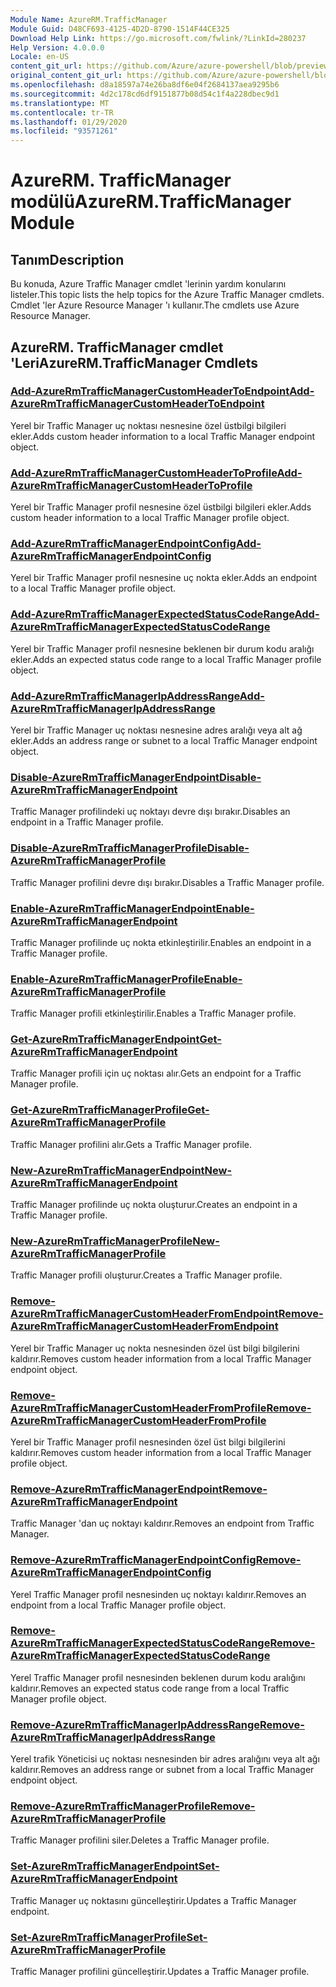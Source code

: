 ```yaml
---
Module Name: AzureRM.TrafficManager
Module Guid: D48CF693-4125-4D2D-8790-1514F44CE325
Download Help Link: https://go.microsoft.com/fwlink/?LinkId=280237
Help Version: 4.0.0.0
Locale: en-US
content_git_url: https://github.com/Azure/azure-powershell/blob/preview/src/ResourceManager/TrafficManager/Commands.TrafficManager2/help/AzureRM.TrafficManager.md
original_content_git_url: https://github.com/Azure/azure-powershell/blob/preview/src/ResourceManager/TrafficManager/Commands.TrafficManager2/help/AzureRM.TrafficManager.md
ms.openlocfilehash: d8a18597a74e26ba8df6e04f2684137aea9295b6
ms.sourcegitcommit: 4d2c178cd6df9151877b08d54c1f4a228dbec9d1
ms.translationtype: MT
ms.contentlocale: tr-TR
ms.lasthandoff: 01/29/2020
ms.locfileid: "93571261"
---
```

# <span data-ttu-id="bfc5d-101">AzureRM. TrafficManager modülü</span><span class="sxs-lookup"><span data-stu-id="bfc5d-101">AzureRM.TrafficManager Module</span></span>
## <span data-ttu-id="bfc5d-102">Tanım</span><span class="sxs-lookup"><span data-stu-id="bfc5d-102">Description</span></span>
<span data-ttu-id="bfc5d-103">Bu konuda, Azure Traffic Manager cmdlet 'lerinin yardım konularını listeler.</span><span class="sxs-lookup"><span data-stu-id="bfc5d-103">This topic lists the help topics for the Azure Traffic Manager cmdlets.</span></span> <span data-ttu-id="bfc5d-104">Cmdlet 'ler Azure Resource Manager 'ı kullanır.</span><span class="sxs-lookup"><span data-stu-id="bfc5d-104">The cmdlets use Azure Resource Manager.</span></span>

## <span data-ttu-id="bfc5d-105">AzureRM. TrafficManager cmdlet 'Leri</span><span class="sxs-lookup"><span data-stu-id="bfc5d-105">AzureRM.TrafficManager Cmdlets</span></span>
### [<span data-ttu-id="bfc5d-106">Add-AzureRmTrafficManagerCustomHeaderToEndpoint</span><span class="sxs-lookup"><span data-stu-id="bfc5d-106">Add-AzureRmTrafficManagerCustomHeaderToEndpoint</span></span>](Add-AzureRmTrafficManagerCustomHeaderToEndpoint.md)
<span data-ttu-id="bfc5d-107">Yerel bir Traffic Manager uç noktası nesnesine özel üstbilgi bilgileri ekler.</span><span class="sxs-lookup"><span data-stu-id="bfc5d-107">Adds custom header information to a local Traffic Manager endpoint object.</span></span>

### [<span data-ttu-id="bfc5d-108">Add-AzureRmTrafficManagerCustomHeaderToProfile</span><span class="sxs-lookup"><span data-stu-id="bfc5d-108">Add-AzureRmTrafficManagerCustomHeaderToProfile</span></span>](Add-AzureRmTrafficManagerCustomHeaderToProfile.md)
<span data-ttu-id="bfc5d-109">Yerel bir Traffic Manager profil nesnesine özel üstbilgi bilgileri ekler.</span><span class="sxs-lookup"><span data-stu-id="bfc5d-109">Adds custom header information to a local Traffic Manager profile object.</span></span>

### [<span data-ttu-id="bfc5d-110">Add-AzureRmTrafficManagerEndpointConfig</span><span class="sxs-lookup"><span data-stu-id="bfc5d-110">Add-AzureRmTrafficManagerEndpointConfig</span></span>](Add-AzureRmTrafficManagerEndpointConfig.md)
<span data-ttu-id="bfc5d-111">Yerel bir Traffic Manager profil nesnesine uç nokta ekler.</span><span class="sxs-lookup"><span data-stu-id="bfc5d-111">Adds an endpoint to a local Traffic Manager profile object.</span></span>

### [<span data-ttu-id="bfc5d-112">Add-AzureRmTrafficManagerExpectedStatusCodeRange</span><span class="sxs-lookup"><span data-stu-id="bfc5d-112">Add-AzureRmTrafficManagerExpectedStatusCodeRange</span></span>](Add-AzureRmTrafficManagerExpectedStatusCodeRange.md)
<span data-ttu-id="bfc5d-113">Yerel bir Traffic Manager profil nesnesine beklenen bir durum kodu aralığı ekler.</span><span class="sxs-lookup"><span data-stu-id="bfc5d-113">Adds an expected status code range to a local Traffic Manager profile object.</span></span>

### [<span data-ttu-id="bfc5d-114">Add-AzureRmTrafficManagerIpAddressRange</span><span class="sxs-lookup"><span data-stu-id="bfc5d-114">Add-AzureRmTrafficManagerIpAddressRange</span></span>](Add-AzureRmTrafficManagerIpAddressRange.md)
<span data-ttu-id="bfc5d-115">Yerel bir Traffic Manager uç noktası nesnesine adres aralığı veya alt ağ ekler.</span><span class="sxs-lookup"><span data-stu-id="bfc5d-115">Adds an address range or subnet to a local Traffic Manager endpoint object.</span></span>

### [<span data-ttu-id="bfc5d-116">Disable-AzureRmTrafficManagerEndpoint</span><span class="sxs-lookup"><span data-stu-id="bfc5d-116">Disable-AzureRmTrafficManagerEndpoint</span></span>](Disable-AzureRmTrafficManagerEndpoint.md)
<span data-ttu-id="bfc5d-117">Traffic Manager profilindeki uç noktayı devre dışı bırakır.</span><span class="sxs-lookup"><span data-stu-id="bfc5d-117">Disables an endpoint in a Traffic Manager profile.</span></span>

### [<span data-ttu-id="bfc5d-118">Disable-AzureRmTrafficManagerProfile</span><span class="sxs-lookup"><span data-stu-id="bfc5d-118">Disable-AzureRmTrafficManagerProfile</span></span>](Disable-AzureRmTrafficManagerProfile.md)
<span data-ttu-id="bfc5d-119">Traffic Manager profilini devre dışı bırakır.</span><span class="sxs-lookup"><span data-stu-id="bfc5d-119">Disables a Traffic Manager profile.</span></span>

### [<span data-ttu-id="bfc5d-120">Enable-AzureRmTrafficManagerEndpoint</span><span class="sxs-lookup"><span data-stu-id="bfc5d-120">Enable-AzureRmTrafficManagerEndpoint</span></span>](Enable-AzureRmTrafficManagerEndpoint.md)
<span data-ttu-id="bfc5d-121">Traffic Manager profilinde uç nokta etkinleştirilir.</span><span class="sxs-lookup"><span data-stu-id="bfc5d-121">Enables an endpoint in a Traffic Manager profile.</span></span>

### [<span data-ttu-id="bfc5d-122">Enable-AzureRmTrafficManagerProfile</span><span class="sxs-lookup"><span data-stu-id="bfc5d-122">Enable-AzureRmTrafficManagerProfile</span></span>](Enable-AzureRmTrafficManagerProfile.md)
<span data-ttu-id="bfc5d-123">Traffic Manager profili etkinleştirilir.</span><span class="sxs-lookup"><span data-stu-id="bfc5d-123">Enables a Traffic Manager profile.</span></span>

### [<span data-ttu-id="bfc5d-124">Get-AzureRmTrafficManagerEndpoint</span><span class="sxs-lookup"><span data-stu-id="bfc5d-124">Get-AzureRmTrafficManagerEndpoint</span></span>](Get-AzureRmTrafficManagerEndpoint.md)
<span data-ttu-id="bfc5d-125">Traffic Manager profili için uç noktası alır.</span><span class="sxs-lookup"><span data-stu-id="bfc5d-125">Gets an endpoint for a Traffic Manager profile.</span></span>

### [<span data-ttu-id="bfc5d-126">Get-AzureRmTrafficManagerProfile</span><span class="sxs-lookup"><span data-stu-id="bfc5d-126">Get-AzureRmTrafficManagerProfile</span></span>](Get-AzureRmTrafficManagerProfile.md)
<span data-ttu-id="bfc5d-127">Traffic Manager profilini alır.</span><span class="sxs-lookup"><span data-stu-id="bfc5d-127">Gets a Traffic Manager profile.</span></span>

### [<span data-ttu-id="bfc5d-128">New-AzureRmTrafficManagerEndpoint</span><span class="sxs-lookup"><span data-stu-id="bfc5d-128">New-AzureRmTrafficManagerEndpoint</span></span>](New-AzureRmTrafficManagerEndpoint.md)
<span data-ttu-id="bfc5d-129">Traffic Manager profilinde uç nokta oluşturur.</span><span class="sxs-lookup"><span data-stu-id="bfc5d-129">Creates an endpoint in a Traffic Manager profile.</span></span>

### [<span data-ttu-id="bfc5d-130">New-AzureRmTrafficManagerProfile</span><span class="sxs-lookup"><span data-stu-id="bfc5d-130">New-AzureRmTrafficManagerProfile</span></span>](New-AzureRmTrafficManagerProfile.md)
<span data-ttu-id="bfc5d-131">Traffic Manager profili oluşturur.</span><span class="sxs-lookup"><span data-stu-id="bfc5d-131">Creates a Traffic Manager profile.</span></span>

### [<span data-ttu-id="bfc5d-132">Remove-AzureRmTrafficManagerCustomHeaderFromEndpoint</span><span class="sxs-lookup"><span data-stu-id="bfc5d-132">Remove-AzureRmTrafficManagerCustomHeaderFromEndpoint</span></span>](Remove-AzureRmTrafficManagerCustomHeaderFromEndpoint.md)
<span data-ttu-id="bfc5d-133">Yerel bir Traffic Manager uç nokta nesnesinden özel üst bilgi bilgilerini kaldırır.</span><span class="sxs-lookup"><span data-stu-id="bfc5d-133">Removes custom header information from a local Traffic Manager endpoint object.</span></span>

### [<span data-ttu-id="bfc5d-134">Remove-AzureRmTrafficManagerCustomHeaderFromProfile</span><span class="sxs-lookup"><span data-stu-id="bfc5d-134">Remove-AzureRmTrafficManagerCustomHeaderFromProfile</span></span>](Remove-AzureRmTrafficManagerCustomHeaderFromProfile.md)
<span data-ttu-id="bfc5d-135">Yerel bir Traffic Manager profil nesnesinden özel üst bilgi bilgilerini kaldırır.</span><span class="sxs-lookup"><span data-stu-id="bfc5d-135">Removes custom header information from a local Traffic Manager profile object.</span></span>

### [<span data-ttu-id="bfc5d-136">Remove-AzureRmTrafficManagerEndpoint</span><span class="sxs-lookup"><span data-stu-id="bfc5d-136">Remove-AzureRmTrafficManagerEndpoint</span></span>](Remove-AzureRmTrafficManagerEndpoint.md)
<span data-ttu-id="bfc5d-137">Traffic Manager 'dan uç noktayı kaldırır.</span><span class="sxs-lookup"><span data-stu-id="bfc5d-137">Removes an endpoint from Traffic Manager.</span></span>

### [<span data-ttu-id="bfc5d-138">Remove-AzureRmTrafficManagerEndpointConfig</span><span class="sxs-lookup"><span data-stu-id="bfc5d-138">Remove-AzureRmTrafficManagerEndpointConfig</span></span>](Remove-AzureRmTrafficManagerEndpointConfig.md)
<span data-ttu-id="bfc5d-139">Yerel Traffic Manager profil nesnesinden uç noktayı kaldırır.</span><span class="sxs-lookup"><span data-stu-id="bfc5d-139">Removes an endpoint from a local Traffic Manager profile object.</span></span>

### [<span data-ttu-id="bfc5d-140">Remove-AzureRmTrafficManagerExpectedStatusCodeRange</span><span class="sxs-lookup"><span data-stu-id="bfc5d-140">Remove-AzureRmTrafficManagerExpectedStatusCodeRange</span></span>](Remove-AzureRmTrafficManagerExpectedStatusCodeRange.md)
<span data-ttu-id="bfc5d-141">Yerel Traffic Manager profil nesnesinden beklenen durum kodu aralığını kaldırır.</span><span class="sxs-lookup"><span data-stu-id="bfc5d-141">Removes an expected status code range from a local Traffic Manager profile object.</span></span>

### [<span data-ttu-id="bfc5d-142">Remove-AzureRmTrafficManagerIpAddressRange</span><span class="sxs-lookup"><span data-stu-id="bfc5d-142">Remove-AzureRmTrafficManagerIpAddressRange</span></span>](Remove-AzureRmTrafficManagerIpAddressRange.md)
<span data-ttu-id="bfc5d-143">Yerel trafik Yöneticisi uç noktası nesnesinden bir adres aralığını veya alt ağı kaldırır.</span><span class="sxs-lookup"><span data-stu-id="bfc5d-143">Removes an address range or subnet from a local Traffic Manager endpoint object.</span></span>

### [<span data-ttu-id="bfc5d-144">Remove-AzureRmTrafficManagerProfile</span><span class="sxs-lookup"><span data-stu-id="bfc5d-144">Remove-AzureRmTrafficManagerProfile</span></span>](Remove-AzureRmTrafficManagerProfile.md)
<span data-ttu-id="bfc5d-145">Traffic Manager profilini siler.</span><span class="sxs-lookup"><span data-stu-id="bfc5d-145">Deletes a Traffic Manager profile.</span></span>

### [<span data-ttu-id="bfc5d-146">Set-AzureRmTrafficManagerEndpoint</span><span class="sxs-lookup"><span data-stu-id="bfc5d-146">Set-AzureRmTrafficManagerEndpoint</span></span>](Set-AzureRmTrafficManagerEndpoint.md)
<span data-ttu-id="bfc5d-147">Traffic Manager uç noktasını güncelleştirir.</span><span class="sxs-lookup"><span data-stu-id="bfc5d-147">Updates a Traffic Manager endpoint.</span></span>

### [<span data-ttu-id="bfc5d-148">Set-AzureRmTrafficManagerProfile</span><span class="sxs-lookup"><span data-stu-id="bfc5d-148">Set-AzureRmTrafficManagerProfile</span></span>](Set-AzureRmTrafficManagerProfile.md)
<span data-ttu-id="bfc5d-149">Traffic Manager profilini güncelleştirir.</span><span class="sxs-lookup"><span data-stu-id="bfc5d-149">Updates a Traffic Manager profile.</span></span>

